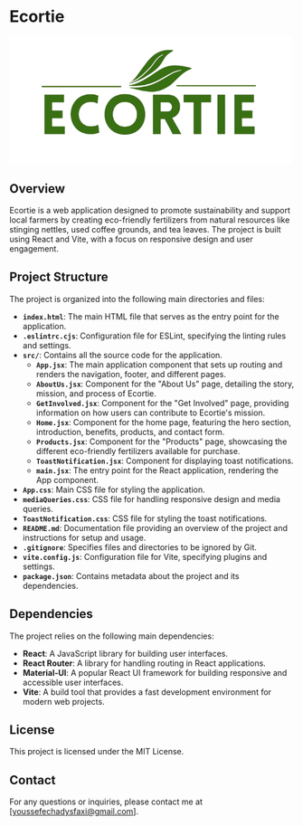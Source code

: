 # Ecortie
<img src="/public/ecortie-logo.png" alt="Ecortie logo" width="500">

## Overview  
Ecortie is a web application designed to promote sustainability and support local farmers by creating eco-friendly fertilizers from natural resources like stinging nettles, used coffee grounds, and tea leaves. The project is built using React and Vite, with a focus on responsive design and user engagement.  

## Project Structure  
The project is organized into the following main directories and files:  

- **`index.html`**: The main HTML file that serves as the entry point for the application.  
- **`.eslintrc.cjs`**: Configuration file for ESLint, specifying the linting rules and settings.  
- **`src/`**: Contains all the source code for the application.  
  - **`App.jsx`**: The main application component that sets up routing and renders the navigation, footer, and different pages.  
  - **`AboutUs.jsx`**: Component for the "About Us" page, detailing the story, mission, and process of Ecortie.  
  - **`GetInvolved.jsx`**: Component for the "Get Involved" page, providing information on how users can contribute to Ecortie's mission.  
  - **`Home.jsx`**: Component for the home page, featuring the hero section, introduction, benefits, products, and contact form.  
  - **`Products.jsx`**: Component for the "Products" page, showcasing the different eco-friendly fertilizers available for purchase.  
  - **`ToastNotification.jsx`**: Component for displaying toast notifications.  
  - **`main.jsx`**: The entry point for the React application, rendering the App component.  
- **`App.css`**: Main CSS file for styling the application.  
- **`mediaQueries.css`**: CSS file for handling responsive design and media queries.  
- **`ToastNotification.css`**: CSS file for styling the toast notifications.  
- **`README.md`**: Documentation file providing an overview of the project and instructions for setup and usage.  
- **`.gitignore`**: Specifies files and directories to be ignored by Git.  
- **`vite.config.js`**: Configuration file for Vite, specifying plugins and settings.  
- **`package.json`**: Contains metadata about the project and its dependencies.  

## Dependencies  
The project relies on the following main dependencies:  

- **React**: A JavaScript library for building user interfaces.  
- **React Router**: A library for handling routing in React applications.  
- **Material-UI**: A popular React UI framework for building responsive and accessible user interfaces.  
- **Vite**: A build tool that provides a fast development environment for modern web projects.

## License

This project is licensed under the MIT License.

## Contact

For any questions or inquiries, please contact me at [youssefechadysfaxi@gmail.com].
